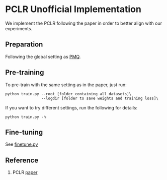 # PCLR Unofficial Implementation

We implement the PCLR following the paper in order to better align with our experiments.

## Preparation

Following the global setting as [PMQ](https://github.com/3hiuwoo/PMQ/blob/main/README.md).

## Pre-training

To pre-train with the same setting as in the paper, just run:

```shell
python train.py --root [folder containing all datasets]\
                --logdir [folder to save weights and training loss]\
```

If you want to try different settings, run the following for details:

```shell
python train.py -h
```

## Fine-tuning

See [finetune.py](https://github.com/3hiuwoo/PMQ?tab=readme-ov-file#fine-tuning)

## Reference

1. PCLR [paper](https://github.com/3hiuwoo/PMQ?tab=readme-ov-file#fine-tuning)
